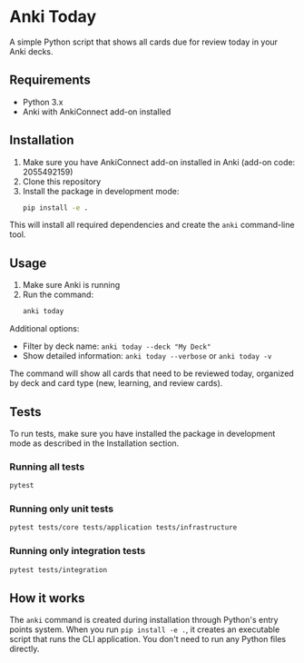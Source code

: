 # Anki Today

A simple Python script that shows all cards due for review today in your Anki decks.

## Requirements

- Python 3.x
- Anki with AnkiConnect add-on installed

## Installation

1. Make sure you have AnkiConnect add-on installed in Anki (add-on code: 2055492159)
2. Clone this repository
3. Install the package in development mode:
   ```bash
   pip install -e .
   ```

This will install all required dependencies and create the `anki` command-line tool.

## Usage

1. Make sure Anki is running
2. Run the command:
   ```bash
   anki today
   ```

Additional options:
- Filter by deck name: `anki today --deck "My Deck"`
- Show detailed information: `anki today --verbose` or `anki today -v`

The command will show all cards that need to be reviewed today, organized by deck and card type (new, learning, and review cards).

## Tests

To run tests, make sure you have installed the package in development mode as described in the Installation section.

### Running all tests
```bash
pytest
```

### Running only unit tests
```bash
pytest tests/core tests/application tests/infrastructure
```

### Running only integration tests
```bash
pytest tests/integration
```

## How it works

The `anki` command is created during installation through Python's entry points system. When you run `pip install -e .`, it creates an executable script that runs the CLI application. You don't need to run any Python files directly. 